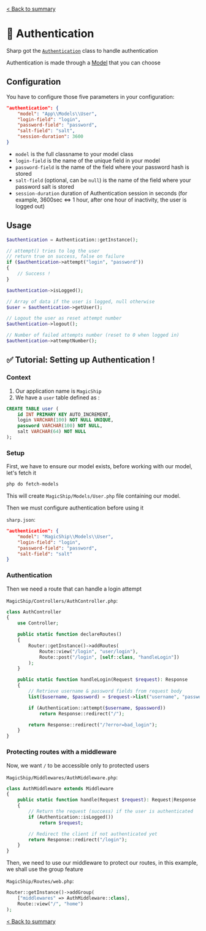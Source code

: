 [< Back to summary](../home.md)

# 🔐 Authentication

Sharp got the [`Authentication`](../../Classes/Security/Authentication.php) class to handle authentication

Authentication is made through a [Model](../data/database.md) that you can choose

## Configuration

You have to configure those five parameters in your configuration:

```json
"authentication": {
    "model": "App\\Models\\User",
    "login-field": "login",
    "password-field": "password",
    "salt-field": "salt",
    "session-duration": 3600
}
```

- `model` is the full classname to your model class
- `login-field` is the name of the unique field in your model
- `password-field` is the name of the field where your password hash is stored
- `salt-field` (optional, can be `null`) is the name of the field where your password salt is stored
- `session-duration` duration of Authentication session in seconds (for example, 3600sec <=> 1 hour, after one hour of inactivity, the user is logged out)

## Usage

```php
$authentication = Authentication::getInstance();

// attempt() tries to log the user
// return true on success, false on failure
if ($authentication->attempt("login", "password"))
{
    // Success !
}

$authentication->isLogged();

// Array of data if the user is logged, null otherwise
$user = $authentication->getUser();

// Logout the user as reset attempt number
$authentication->logout();

// Number of failed attempts number (reset to 0 when logged in)
$authentication->attemptNumber();
```

## ✅ Tutorial: Setting up Authentication !

### Context

1. Our application name is `MagicShip`
2. We have a `user` table defined as :
```sql
CREATE TABLE user (
    id INT PRIMARY KEY AUTO_INCREMENT,
    login VARCHAR(100) NOT NULL UNIQUE,
    password VARCHAR(100) NOT NULL,
    salt VARCHAR(64) NOT NULL
);
```

### Setup

First, we have to ensure our model exists, before
working with our model, let's fetch it

```bash
php do fetch-models
```

This will create `MagicShip/Models/User.php` file containing our model.

Then we must configure authentication before using it

`sharp.json`:
```json
"authentication": {
    "model": "MagicShip\\Models\\User",
    "login-field": "login",
    "password-field": "password",
    "salt-field": "salt"
}
```

### Authentication

Then we need a route that can handle a login attempt

`MagicShip/Controllers/AuthController.php`:
```php
class AuthController
{
    use Controller;

    public static function declareRoutes()
    {
        Router::getInstance()->addRoutes(
            Route::view("/login", "user/login"),
            Route::post("/login", [self::class, "handleLogin"])
        );
    }

    public static function handleLogin(Request $request): Response
    {
        // Retrieve username & password fields from request body
        list($username, $password) = $request->list("username", "password");

        if (Authentication::attempt($username, $password))
            return Response::redirect("/");

        return Response::redirect("/?error=bad_login");
    }
}
```

### Protecting routes with a middleware

Now, we want `/` to be accessible only to protected users

`MagicShip/Middlewares/AuthMiddleware.php`:
```php
class AuthMiddleware extends Middleware
{
    public static function handle(Request $request): Request|Response
    {
        // Return the request (success) if the user is authenticated
        if (Authentication::isLogged())
            return $request;

        // Redirect the client if not authenticated yet
        return Response::redirect("/login");
    }
}
```

Then, we need to use our middleware to protect our routes,
in this example, we shall use the group feature

`MagicShip/Routes/web.php`:
```php
Router::getInstance()->addGroup(
    ["middlewares" => AuthMiddleware::class],
    Route::view("/", "home")
);
```

[< Back to summary](../home.md)